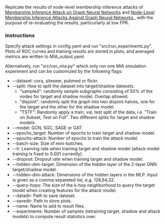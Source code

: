 Replicate the results of node-level membership inference attacks of [Membership Inference Attack on Graph Neural Networks](https://arxiv.org/abs/2101.06570) and [Node-Level Membership Inference Attacks Against Graph Neural Networks
](https://arxiv.org/abs/2102.05429), with the purpose of re-evaluating the results, particurlarly at low FPR.

### Instructions

Specify attack settings in config.yaml and run "src/run_experiments.py". Plots of ROC curves and training results are stored in plots, and averaged metrics are written to MIA_output.yaml.

Alternatively, run "src/run_mia.py" which only run one MIA simulation experiment and can be customized by the following flags:

* --dataset: cora, siteseer, pubmed or flickr.
* --split: How to split the dataset into target/shadow datasets.
    * "sampled": randomly sample subgraphs consisting of 50% of the nodes for target and shadow model. Overlap allowed.
    * "disjoint": randomly split the graph into two disjoint halves, one for the target and the other for the shadow model.
    * "TSTF": Randomly apply a train, val, test split of the data, i.e. "Train on Subset, Test on Full". Two different splits for target and shadow models.
* --model: GCN, SGC, SAGE or GAT.
* --epochs_target: Number of epochs to train target and shadow model.
* --epochs-attack: Number of epochs to train the attack model.
* --batch-size: Size of mini-batches.
* --lr: Learning rate when training target and shadow model (attack model training is fixed to 0.001 currently).
* --dropout: Dropout rate when training target and shadow model.
* --hidden-dim-target: Dimension of the hidden layer of the 2-layer GNN target/shadow model.
* --hidden-dim-attack: Dimensions of the hidden layers in the MLP. Input is given as a comma separeted list, e.g. 128,64,32.
* --query-hops: The size of the k-hop neighborhood to query the target model when creating features for the attack model.
* --datadir: Path to save dataset.
* --savedir: Path to store plots.
* --name: Name to add to result files.
* --experiments: Number of samples (retraining target, shadow and attack models) to compute result statistics over.
